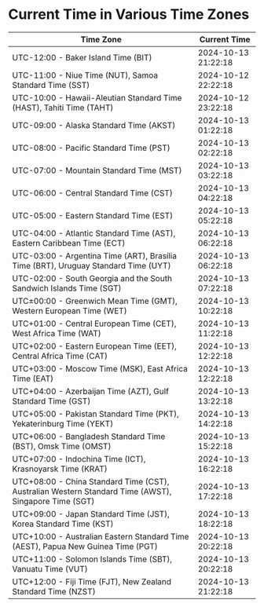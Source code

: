 # Current Time in Various Time Zones

| Time Zone | Current Time |
|-----------|--------------|
| UTC-12:00 - Baker Island Time (BIT) | 2024-10-13 21:22:18 |
| UTC-11:00 - Niue Time (NUT), Samoa Standard Time (SST) | 2024-10-12 22:22:18 |
| UTC-10:00 - Hawaii-Aleutian Standard Time (HAST), Tahiti Time (TAHT) | 2024-10-12 23:22:18 |
| UTC-09:00 - Alaska Standard Time (AKST) | 2024-10-13 01:22:18 |
| UTC-08:00 - Pacific Standard Time (PST) | 2024-10-13 02:22:18 |
| UTC-07:00 - Mountain Standard Time (MST) | 2024-10-13 03:22:18 |
| UTC-06:00 - Central Standard Time (CST) | 2024-10-13 04:22:18 |
| UTC-05:00 - Eastern Standard Time (EST) | 2024-10-13 05:22:18 |
| UTC-04:00 - Atlantic Standard Time (AST), Eastern Caribbean Time (ECT) | 2024-10-13 06:22:18 |
| UTC-03:00 - Argentina Time (ART), Brasília Time (BRT), Uruguay Standard Time (UYT) | 2024-10-13 06:22:18 |
| UTC-02:00 - South Georgia and the South Sandwich Islands Time (SGT) | 2024-10-13 07:22:18 |
| UTC±00:00 - Greenwich Mean Time (GMT), Western European Time (WET) | 2024-10-13 10:22:18 |
| UTC+01:00 - Central European Time (CET), West Africa Time (WAT) | 2024-10-13 11:22:18 |
| UTC+02:00 - Eastern European Time (EET), Central Africa Time (CAT) | 2024-10-13 12:22:18 |
| UTC+03:00 - Moscow Time (MSK), East Africa Time (EAT) | 2024-10-13 12:22:18 |
| UTC+04:00 - Azerbaijan Time (AZT), Gulf Standard Time (GST) | 2024-10-13 13:22:18 |
| UTC+05:00 - Pakistan Standard Time (PKT), Yekaterinburg Time (YEKT) | 2024-10-13 14:22:18 |
| UTC+06:00 - Bangladesh Standard Time (BST), Omsk Time (OMST) | 2024-10-13 15:22:18 |
| UTC+07:00 - Indochina Time (ICT), Krasnoyarsk Time (KRAT) | 2024-10-13 16:22:18 |
| UTC+08:00 - China Standard Time (CST), Australian Western Standard Time (AWST), Singapore Time (SGT) | 2024-10-13 17:22:18 |
| UTC+09:00 - Japan Standard Time (JST), Korea Standard Time (KST) | 2024-10-13 18:22:18 |
| UTC+10:00 - Australian Eastern Standard Time (AEST), Papua New Guinea Time (PGT) | 2024-10-13 20:22:18 |
| UTC+11:00 - Solomon Islands Time (SBT), Vanuatu Time (VUT) | 2024-10-13 20:22:18 |
| UTC+12:00 - Fiji Time (FJT), New Zealand Standard Time (NZST) | 2024-10-13 21:22:18 |
